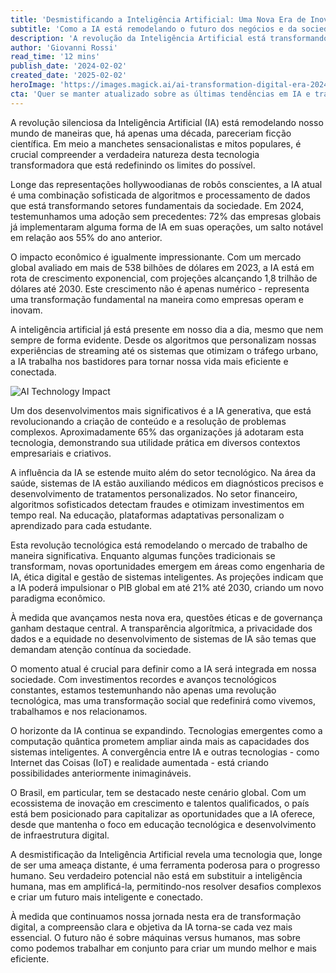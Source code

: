 ```yaml
---
title: 'Desmistificando a Inteligência Artificial: Uma Nova Era de Inovação e Transformação Digital'
subtitle: 'Como a IA está remodelando o futuro dos negócios e da sociedade'
description: 'A revolução da Inteligência Artificial está transformando fundamentalmente nossa sociedade e economia. Com um mercado global de US$ 538 bilhões e presente em 72% das empresas globais, a IA não é mais futuro - é nossa realidade. Descubra como esta tecnologia está remodelando diversos setores e criando novas oportunidades de inovação.'
author: 'Giovanni Rossi'
read_time: '12 mins'
publish_date: '2024-02-02'
created_date: '2025-02-02'
heroImage: 'https://images.magick.ai/ai-transformation-digital-era-2024.jpg'
cta: 'Quer se manter atualizado sobre as últimas tendências em IA e transformação digital? Siga-nos no LinkedIn para insights exclusivos e análises aprofundadas que ajudarão você e sua empresa a navegar nesta nova era tecnológica.'
---
```


A revolução silenciosa da Inteligência Artificial (IA) está remodelando nosso mundo de maneiras que, há apenas uma década, pareceriam ficção científica. Em meio a manchetes sensacionalistas e mitos populares, é crucial compreender a verdadeira natureza desta tecnologia transformadora que está redefinindo os limites do possível.

Longe das representações hollywoodianas de robôs conscientes, a IA atual é uma combinação sofisticada de algoritmos e processamento de dados que está transformando setores fundamentais da sociedade. Em 2024, testemunhamos uma adoção sem precedentes: 72% das empresas globais já implementaram alguma forma de IA em suas operações, um salto notável em relação aos 55% do ano anterior.

O impacto econômico é igualmente impressionante. Com um mercado global avaliado em mais de 538 bilhões de dólares em 2023, a IA está em rota de crescimento exponencial, com projeções alcançando 1,8 trilhão de dólares até 2030. Este crescimento não é apenas numérico - representa uma transformação fundamental na maneira como empresas operam e inovam.

A inteligência artificial já está presente em nosso dia a dia, mesmo que nem sempre de forma evidente. Desde os algoritmos que personalizam nossas experiências de streaming até os sistemas que otimizam o tráfego urbano, a IA trabalha nos bastidores para tornar nossa vida mais eficiente e conectada.

![AI Technology Impact](https://i.magick.ai/AI/1738406182230_magick_img.webp)

Um dos desenvolvimentos mais significativos é a IA generativa, que está revolucionando a criação de conteúdo e a resolução de problemas complexos. Aproximadamente 65% das organizações já adotaram esta tecnologia, demonstrando sua utilidade prática em diversos contextos empresariais e criativos.

A influência da IA se estende muito além do setor tecnológico. Na área da saúde, sistemas de IA estão auxiliando médicos em diagnósticos precisos e desenvolvimento de tratamentos personalizados. No setor financeiro, algoritmos sofisticados detectam fraudes e otimizam investimentos em tempo real. Na educação, plataformas adaptativas personalizam o aprendizado para cada estudante.

Esta revolução tecnológica está remodelando o mercado de trabalho de maneira significativa. Enquanto algumas funções tradicionais se transformam, novas oportunidades emergem em áreas como engenharia de IA, ética digital e gestão de sistemas inteligentes. As projeções indicam que a IA poderá impulsionar o PIB global em até 21% até 2030, criando um novo paradigma econômico.

À medida que avançamos nesta nova era, questões éticas e de governança ganham destaque central. A transparência algorítmica, a privacidade dos dados e a equidade no desenvolvimento de sistemas de IA são temas que demandam atenção contínua da sociedade.

O momento atual é crucial para definir como a IA será integrada em nossa sociedade. Com investimentos recordes e avanços tecnológicos constantes, estamos testemunhando não apenas uma revolução tecnológica, mas uma transformação social que redefinirá como vivemos, trabalhamos e nos relacionamos.

O horizonte da IA continua se expandindo. Tecnologias emergentes como a computação quântica prometem ampliar ainda mais as capacidades dos sistemas inteligentes. A convergência entre IA e outras tecnologias - como Internet das Coisas (IoT) e realidade aumentada - está criando possibilidades anteriormente inimagináveis.

O Brasil, em particular, tem se destacado neste cenário global. Com um ecossistema de inovação em crescimento e talentos qualificados, o país está bem posicionado para capitalizar as oportunidades que a IA oferece, desde que mantenha o foco em educação tecnológica e desenvolvimento de infraestrutura digital.

A desmistificação da Inteligência Artificial revela uma tecnologia que, longe de ser uma ameaça distante, é uma ferramenta poderosa para o progresso humano. Seu verdadeiro potencial não está em substituir a inteligência humana, mas em amplificá-la, permitindo-nos resolver desafios complexos e criar um futuro mais inteligente e conectado.

À medida que continuamos nossa jornada nesta era de transformação digital, a compreensão clara e objetiva da IA torna-se cada vez mais essencial. O futuro não é sobre máquinas versus humanos, mas sobre como podemos trabalhar em conjunto para criar um mundo melhor e mais eficiente.